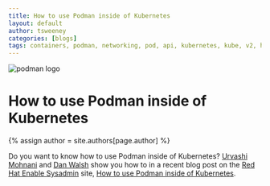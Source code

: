 ```yaml
---
title: How to use Podman inside of Kubernetes 
layout: default
author: tsweeney  
categories: [blogs]
tags: containers, podman, networking, pod, api, kubernetes, kube, v2, hpc, windows, mac, kubernetes
---
```

![podman logo](https://podman.io/images/podman.svg)

# How to use Podman inside of Kubernetes
{% assign author = site.authors[page.author] %}

Do you want to know how to use Podman inside of Kubernetes?  [Urvashi Mohnani](https://twitter.com/umohnani8) and [Dan Walsh](https://twitter.com/rhatdan) show you how to in a recent blog post on the [Red Hat Enable Sysadmin](https://www.redhat.com/sysadmin/) site, [How to use Podman inside of Kubernetes](https://www.redhat.com/sysadmin/podman-inside-container).

